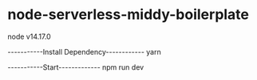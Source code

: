 # node-serverless-middy-boilerplate

node v14.17.0

-----------Install Dependency------------
yarn

-----------Start-------------
npm run dev
